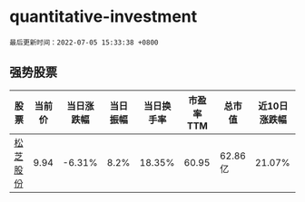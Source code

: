 # quantitative-investment

`最后更新时间：2022-07-05 15:33:38 +0800`

## 强势股票

|股票|当前价|当日涨跌幅|当日振幅|当日换手率|市盈率TTM|总市值|近10日涨跌幅|
|----|----|----|----|----|----|----|----|
|[松芝股份](https://xueqiu.com/S/SZ002454)|9.94|-6.31%|8.2%|18.35%|60.95|62.86亿|21.07%|
